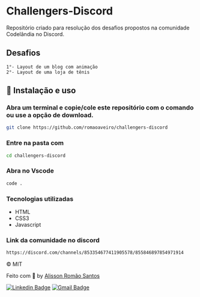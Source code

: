 # Challengers-Discord
Repositório criado para resolução dos desafios propostos na comunidade Codelândia no Discord.

## Desafios
    1°- Layout de um blog com animação
    2°- Layout de uma loja de tênis

## :wrench: Instalação e uso

### Abra um terminal e copie/cole este repositório com o comando ou use a opção de download.
```bash
git clone https://github.com/romaoaveiro/challengers-discord
```


### Entre na pasta com 
```bash
cd challengers-discord
```

### Abra no Vscode
```bash
code . 
```

### Tecnologias utilizadas
<ul>
    <li>HTML</li>
    <li>CSS3</li>
    <li>Javascript</li>
</ul>

### Link da comunidade no discord
```bash
https://discord.com/channels/853354677411905578/855846897854971914
```

&copy; MIT

Feito com :purple_heart: by [Alisson Romão Santos](https://github.com/romaoaveiro)

[![Linkedin Badge](https://img.shields.io/badge/-Alisson%20Romão-blue?style=flat-square&logo=Linkedin&logoColor=white&link=https://www.linkedin.com/in/romaoaveiro/)](https://www.linkedin.com/in/romaoaveiro/) 
[![Gmail Badge](https://img.shields.io/badge/-romao.portfolio@gmail.com-c14438?style=flat-square&logo=Gmail&logoColor=white&link=mailto:romao.portfolio@gmail.com)](mailto:romao.portfolio@gmail.com)